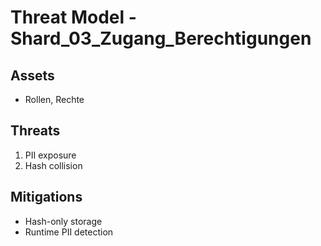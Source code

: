 # Threat Model - Shard_03_Zugang_Berechtigungen

## Assets
- Rollen, Rechte

## Threats
1. PII exposure
2. Hash collision

## Mitigations
- Hash-only storage
- Runtime PII detection
